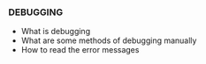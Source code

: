 ### DEBUGGING

* What is debugging
* What are some methods of debugging manually
* How to read the error messages
